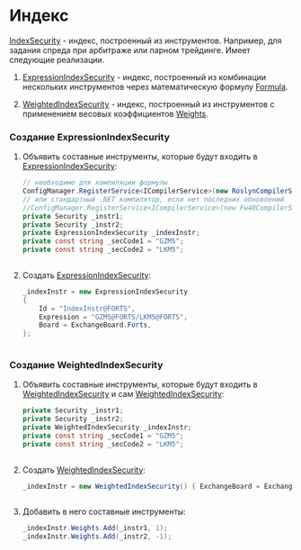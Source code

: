 # Индекс

[IndexSecurity](xref:StockSharp.Algo.IndexSecurity) \- индекс, построенный из инструментов. Например, для задания спреда при арбитраже или парном трейдинге. Имеет следующие реализации.

1. [ExpressionIndexSecurity](xref:StockSharp.Algo.Expressions.ExpressionIndexSecurity) \- индекс, построенный из комбинации нескольких инструментов через математическую формулу [Formula](xref:StockSharp.Algo.Expressions.ExpressionIndexSecurity.Formula).

2. [WeightedIndexSecurity](xref:StockSharp.Algo.WeightedIndexSecurity) \- индекс, построенный из инструментов с применением весовых коэффициентов [Weights](xref:StockSharp.Algo.WeightedIndexSecurity.Weights).

### Создание ExpressionIndexSecurity

1. Объявить составные инструменты, которые будут входить в [ExpressionIndexSecurity](xref:StockSharp.Algo.Expressions.ExpressionIndexSecurity):

   ```cs
   // необходимо для компиляции формулы
   ConfigManager.RegisterService<ICompilerService>(new RoslynCompilerService());
   // или стандартный .NET компилятор, если нет последних обновлений
   //ConfigManager.RegisterService<ICompilerService>(new Fw40CompilerService(Directory.GetCurrentDirectory(), Directory.GetCurrentDirectory()));
   private Security _instr1;
   private Security _instr2;
   private ExpressionIndexSecurity _indexInstr;
   private const string _secCode1 = "GZM5";
   private const string _secCode2 = "LKM5";
   							
   ```
2. Создать [ExpressionIndexSecurity](xref:StockSharp.Algo.Expressions.ExpressionIndexSecurity):

   ```cs
   _indexInstr = new ExpressionIndexSecurity
   {
       Id = "IndexInstr@FORTS",
       Expression = "GZM5@FORTS/LKM5@FORTS",
       Board = ExchangeBoard.Forts,
   };
   							
   ```

### Создание WeightedIndexSecurity

1. Объявить составные инструменты, которые будут входить в [WeightedIndexSecurity](xref:StockSharp.Algo.WeightedIndexSecurity) и сам [WeightedIndexSecurity](xref:StockSharp.Algo.WeightedIndexSecurity):

   ```cs
   private Security _instr1;
   private Security _instr2;
   private WeightedIndexSecurity _indexInstr;
   private const string _secCode1 = "GZM5";
   private const string _secCode2 = "LKM5";
   							
   ```
2. Создать [WeightedIndexSecurity](xref:StockSharp.Algo.WeightedIndexSecurity):

   ```cs
   _indexInstr = new WeightedIndexSecurity() { ExchangeBoard = ExchangeBoard.Forts, Id = "IndexInstr" };
   							
   ```
3. Добавить в него составные инструменты:

   ```cs
   _indexInstr.Weights.Add(_instr1, 1);
   _indexInstr.Weights.Add(_instr2, -1);
   							
   ```
